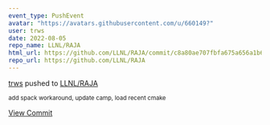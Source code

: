 ```yaml
---
event_type: PushEvent
avatar: "https://avatars.githubusercontent.com/u/660149?"
user: trws
date: 2022-08-05
repo_name: LLNL/RAJA
html_url: https://github.com/LLNL/RAJA/commit/c8a80ae707fbfa675a656a1b6ca3e43dc8aaefdc
repo_url: https://github.com/LLNL/RAJA
---
```


<a href='https://github.com/trws' target='_blank'>trws</a> pushed to <a href='https://github.com/LLNL/RAJA' target='_blank'>LLNL/RAJA</a>

<small>add spack workaround, update camp, load recent cmake</small>

<a href='https://github.com/LLNL/RAJA/commit/c8a80ae707fbfa675a656a1b6ca3e43dc8aaefdc' target='_blank'>View Commit</a>